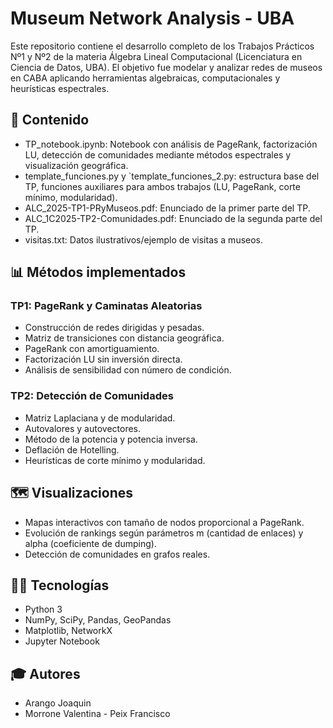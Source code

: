 # Museum Network Analysis - UBA

Este repositorio contiene el desarrollo completo de los Trabajos Prácticos Nº1 y Nº2 de la materia Álgebra Lineal Computacional (Licenciatura en Ciencia de Datos, UBA). El objetivo fue modelar y analizar redes de museos en CABA aplicando herramientas algebraicas, computacionales y heurísticas espectrales.

## 🧠 Contenido

- TP_notebook.ipynb: Notebook con análisis de PageRank, factorización LU, detección de comunidades mediante métodos espectrales y visualización geográfica.
- template_funciones.py y `template_funciones_2.py: estructura base del TP, funciones auxiliares para ambos trabajos (LU, PageRank, corte mínimo, modularidad).
- ALC_2025-TP1-PRyMuseos.pdf: Enunciado de la primer parte del TP.
- ALC_1C2025-TP2-Comunidades.pdf: Enunciado de la segunda parte del TP.
- visitas.txt: Datos ilustrativos/ejemplo de visitas a museos.

## 📊 Métodos implementados

### TP1: PageRank y Caminatas Aleatorias
- Construcción de redes dirigidas y pesadas.
- Matriz de transiciones con distancia geográfica.
- PageRank con amortiguamiento.
- Factorización LU sin inversión directa.
- Análisis de sensibilidad con número de condición.

### TP2: Detección de Comunidades
- Matriz Laplaciana y de modularidad.
- Autovalores y autovectores.
- Método de la potencia y potencia inversa.
- Deflación de Hotelling.
- Heurísticas de corte mínimo y modularidad.

## 🗺 Visualizaciones

- Mapas interactivos con tamaño de nodos proporcional a PageRank.
- Evolución de rankings según parámetros m (cantidad de enlaces) y alpha (coeficiente de dumping).
- Detección de comunidades en grafos reales.

## 🧑‍💻 Tecnologías

- Python 3
- NumPy, SciPy, Pandas, GeoPandas
- Matplotlib, NetworkX
- Jupyter Notebook

## 🎓 Autores

- Arango Joaquin
- Morrone Valentina 
- Peix Francisco
